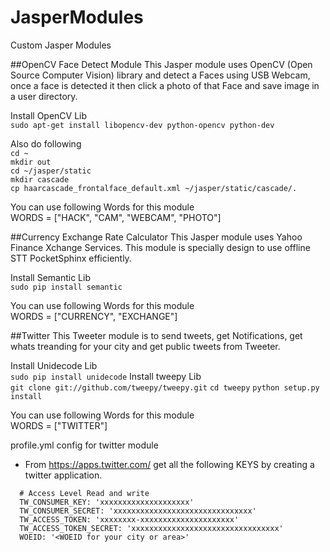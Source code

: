 # JasperModules
Custom Jasper Modules

##OpenCV Face Detect Module
This Jasper module uses OpenCV (Open Source Computer Vision) library and detect a Faces using USB Webcam, once a face is detected it then click a photo of that Face and save image in a user directory.<br />

Install OpenCV Lib<br />
```sudo apt-get install libopencv-dev python-opencv python-dev``` 

Also do following<br />
```cd ~```<br />
```mkdir out```<br />
```cd ~/jasper/static```<br />
```mkdir cascade```<br />
```cp haarcascade_frontalface_default.xml ~/jasper/static/cascade/.```<br />

You can use following Words for this module<br />
WORDS = ["HACK", "CAM", "WEBCAM", "PHOTO"]


##Currency Exchange Rate Calculator
This Jasper module uses Yahoo Finance Xchange Services. This module is specially design to use offline STT PocketSphinx efficiently. <br />

Install Semantic Lib<br />
```sudo pip install semantic``` 

You can use following Words for this module<br />
WORDS = ["CURRENCY", "EXCHANGE"]


##Twitter
This Tweeter module is to send tweets, get Notifications, get whats treanding for your city and get public tweets from Tweeter. <br />

Install Unidecode Lib<br />
```sudo pip install unidecode``` 
Install tweepy Lib<br />
```git clone git://github.com/tweepy/tweepy.git```
```cd tweepy```
```python setup.py install```

You can use following Words for this module<br />
WORDS = ["TWITTER"]

profile.yml config for twitter module<br />

* From https://apps.twitter.com/ get all the following KEYS by creating a twitter application.

```twitter:
  # Access Level Read and write
  TW_CONSUMER_KEY: 'xxxxxxxxxxxxxxxxxxxx'
  TW_CONSUMER_SECRET: 'xxxxxxxxxxxxxxxxxxxxxxxxxxxxxxx'
  TW_ACCESS_TOKEN: 'xxxxxxxx-xxxxxxxxxxxxxxxxxxxxx'
  TW_ACCESS_TOKEN_SECRET: 'xxxxxxxxxxxxxxxxxxxxxxxxxxxxxxxxx'
  WOEID: '<WOEID for your city or area>' 
  ```
